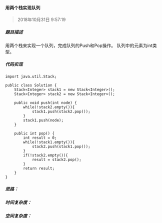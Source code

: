 ####  用两个栈实现队列

> 2018年10月31日  9:57:19

##### 题目描述

用两个栈来实现一个队列，完成队列的Push和Pop操作。 队列中的元素为int类型。

##### 代码实现

	import java.util.Stack;
	 
	public class Solution {
	    Stack<Integer> stack1 = new Stack<Integer>();
	    Stack<Integer> stack2 = new Stack<Integer>();
	     
	    public void push(int node) {
	        while(!stack2.empty()){
	            stack1.push(stack2.pop());
	        }
	        stack1.push(node);
	    }
	     
	    public int pop() {
	        int result = 0;
	        while(!stack1.empty()){
	            stack2.push(stack1.pop());
	        }
	        if(!stack2.empty()){
	            result = stack2.pop();
	        }
	        return result;
	    }
	}

	

##### 思路：




##### 时间复杂度：


##### 空间复杂度：
